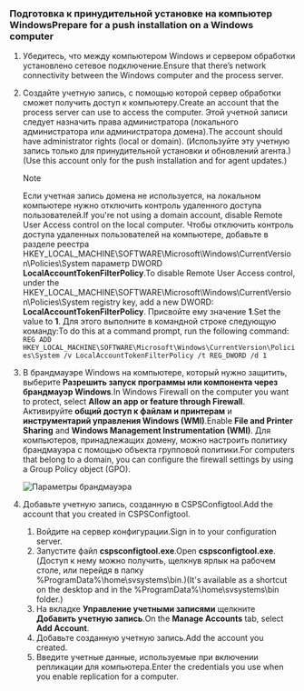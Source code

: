 ### <a name="prepare-for-a-push-installation-on-a-windows-computer"></a><span data-ttu-id="a9215-101">Подготовка к принудительной установке на компьютер Windows</span><span class="sxs-lookup"><span data-stu-id="a9215-101">Prepare for a push installation on a Windows computer</span></span>

1. <span data-ttu-id="a9215-102">Убедитесь, что между компьютером Windows и сервером обработки установлено сетевое подключение.</span><span class="sxs-lookup"><span data-stu-id="a9215-102">Ensure that there’s network connectivity between the Windows computer and the process server.</span></span>
2. <span data-ttu-id="a9215-103">Создайте учетную запись, с помощью которой сервер обработки сможет получить доступ к компьютеру.</span><span class="sxs-lookup"><span data-stu-id="a9215-103">Create an account that the process server can use to access the computer.</span></span> <span data-ttu-id="a9215-104">Этой учетной записи следует назначить права администратора (локального администратора или администратора домена).</span><span class="sxs-lookup"><span data-stu-id="a9215-104">The account should have administrator rights (local or domain).</span></span> <span data-ttu-id="a9215-105">(Используйте эту учетную запись только для принудительной установки и обновлений агента.)</span><span class="sxs-lookup"><span data-stu-id="a9215-105">(Use this account only for the push installation and for agent updates.)</span></span>

   > [!NOTE]
   > <span data-ttu-id="a9215-106">Если учетная запись домена не используется, на локальном компьютере нужно отключить контроль удаленного доступа пользователей.</span><span class="sxs-lookup"><span data-stu-id="a9215-106">If you're not using a domain account, disable Remote User Access control on the local computer.</span></span> <span data-ttu-id="a9215-107">Чтобы отключить контроль доступа удаленных пользователей на компьютере, добавьте в разделе реестра HKEY_LOCAL_MACHINE\SOFTWARE\Microsoft\Windows\CurrentVersion\Policies\System параметр DWORD **LocalAccountTokenFilterPolicy**.</span><span class="sxs-lookup"><span data-stu-id="a9215-107">To disable Remote User Access control, under the HKEY_LOCAL_MACHINE\SOFTWARE\Microsoft\Windows\CurrentVersion\Policies\System registry key, add a new DWORD: **LocalAccountTokenFilterPolicy**.</span></span> <span data-ttu-id="a9215-108">Присвойте ему значение **1**.</span><span class="sxs-lookup"><span data-stu-id="a9215-108">Set the value to **1**.</span></span> <span data-ttu-id="a9215-109">Для этого выполните в командной строке следующую команду:</span><span class="sxs-lookup"><span data-stu-id="a9215-109">To do this at a command prompt, run the following command:</span></span>  
   `REG ADD HKEY_LOCAL_MACHINE\SOFTWARE\Microsoft\Windows\CurrentVersion\Policies\System /v LocalAccountTokenFilterPolicy /t REG_DWORD /d 1`
   >
   >
2. <span data-ttu-id="a9215-110">В брандмауэре Windows на компьютере, который нужно защитить, выберите **Разрешить запуск программы или компонента через брандмауэр Windows**.</span><span class="sxs-lookup"><span data-stu-id="a9215-110">In Windows Firewall on the computer you want to protect, select **Allow an app or feature through Firewall**.</span></span> <span data-ttu-id="a9215-111">Активируйте **общий доступ к файлам и принтерам** и **инструментарий управления Windows (WMI)**.</span><span class="sxs-lookup"><span data-stu-id="a9215-111">Enable **File and Printer Sharing** and **Windows Management Instrumentation (WMI)**.</span></span> <span data-ttu-id="a9215-112">Для компьютеров, принадлежащих домену, можно настроить политику брандмауэра с помощью объекта групповой политики.</span><span class="sxs-lookup"><span data-stu-id="a9215-112">For computers that belong to a domain, you can configure the firewall settings by using a Group Policy object (GPO).</span></span>

   ![Параметры брандмауэра](./media/site-recovery-prepare-push-install-mob-svc-win/mobility1.png)

3. <span data-ttu-id="a9215-114">Добавьте учетную запись, созданную в CSPSConfigtool.</span><span class="sxs-lookup"><span data-stu-id="a9215-114">Add the account that you created in CSPSConfigtool.</span></span>
    1.  <span data-ttu-id="a9215-115">Войдите на сервер конфигурации.</span><span class="sxs-lookup"><span data-stu-id="a9215-115">Sign in to your configuration server.</span></span>
    2.  <span data-ttu-id="a9215-116">Запустите файл **cspsconfigtool.exe**.</span><span class="sxs-lookup"><span data-stu-id="a9215-116">Open **cspsconfigtool.exe**.</span></span> <span data-ttu-id="a9215-117">(Доступ к нему можно получить, щелкнув ярлык на рабочем столе, или перейдя в папку %ProgramData%\home\svsystems\bin.)</span><span class="sxs-lookup"><span data-stu-id="a9215-117">(It's available as a shortcut on the desktop and in the %ProgramData%\home\svsystems\bin folder.)</span></span>
    3.  <span data-ttu-id="a9215-118">На вкладке **Управление учетными записями** щелкните **Добавить учетную запись**.</span><span class="sxs-lookup"><span data-stu-id="a9215-118">On the **Manage Accounts** tab, select **Add Account**.</span></span>
    4.  <span data-ttu-id="a9215-119">Добавьте созданную учетную запись.</span><span class="sxs-lookup"><span data-stu-id="a9215-119">Add the account you created.</span></span>
    5.  <span data-ttu-id="a9215-120">Введите учетные данные, используемые при включении репликации для компьютера.</span><span class="sxs-lookup"><span data-stu-id="a9215-120">Enter the credentials you use when you enable replication for a computer.</span></span>
